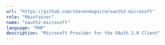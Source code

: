 ```yaml
---
url: "https://github.com/stevenmaguire/oauth2-microsoft"
role: "Maintainer"
name: "oauth2-microsoft"
language: "PHP"
description: "Microsoft Provider for the OAuth 2.0 Client"
---
```

